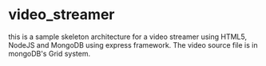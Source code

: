 # video_streamer
this is a sample skeleton architecture for a video streamer using HTML5, NodeJS and MongoDB using express framework.
The video source file is in mongoDB's Grid system. 
